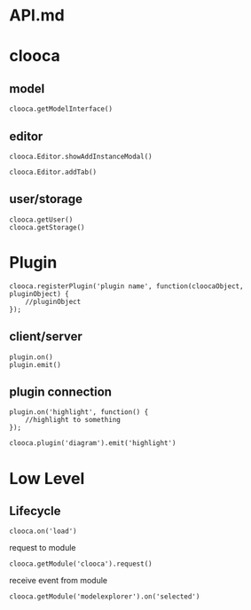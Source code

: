 API.md
=====

# clooca

## model

```
clooca.getModelInterface()
```

## editor

```
clooca.Editor.showAddInstanceModal()
```

```
clooca.Editor.addTab()
```


## user/storage

```
clooca.getUser()
clooca.getStorage()
```

# Plugin

```
clooca.registerPlugin('plugin name', function(cloocaObject, pluginObject) {
	//pluginObject
});
```


## client/server


```
plugin.on()
plugin.emit()
```

## plugin connection

```
plugin.on('highlight', function() {
	//highlight to something
});
```

```
clooca.plugin('diagram').emit('highlight')
```


# Low Level

## Lifecycle

```
clooca.on('load')
```


request to module

```
clooca.getModule('clooca').request()
```

receive event from module

```
clooca.getModule('modelexplorer').on('selected')
```
